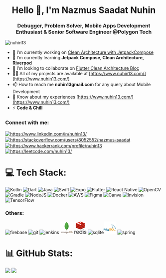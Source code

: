<h1 align="center">Hello 👋, I'm Nazmus Saadat Nuhin</h1>
<h3 align="center">Debugger, Problem Solver, Mobile Apps Development Enthusiast & Senior Software Engineer @Polygon Tech</h3>

<p align="left"> <img src="https://komarev.com/ghpvc/?username=nuhin13&label=Profile%20views&color=0e75b6&style=flat" alt="nuhin13" /> </p>

- 🔭 I’m currently working on [Clean Architecture with JetpackCompose](https://github.com/nuhin13/Jetpack-Compose-Clean-Architecture)
- 🌱 I’m currently learning **Jetpack Compose, Clean Architecture, Riverpod**
- 👯 I’m looking to collaborate on [Flutter Clean Architecture Bloc](https://github.com/nuhin13/Flutter-Clean-Architecture-Bloc)
- 👨‍💻 All of my projects are available at [https://www.nuhin13.com/](https://www.nuhin13.com/)
- 📫 How to reach me **nuhin13gmail.com** for any query about Mobile Development
- 📄 Know about my experiences [https://www.nuhin13.com/](https://www.nuhin13.com/)
- ⚡  **Code & Chill**

<h3 align="left">Connect with me:</h3>
<p align="left">
<a href="https://linkedin.com/in/https://www.linkedin.com/in/nuhin13/" target="blank"><img align="center" src="https://raw.githubusercontent.com/rahuldkjain/github-profile-readme-generator/master/src/images/icons/Social/linked-in-alt.svg" alt="https://www.linkedin.com/in/nuhin13/" height="30" width="40" /></a>
<a href="https://stackoverflow.com/users/https://stackoverflow.com/users/8052552/nazmus-saadat" target="blank"><img align="center" src="https://raw.githubusercontent.com/rahuldkjain/github-profile-readme-generator/master/src/images/icons/Social/stack-overflow.svg" alt="https://stackoverflow.com/users/8052552/nazmus-saadat" height="30" width="40" /></a>
<a href="https://www.hackerrank.com/https://www.hackerrank.com/profile/nuhin13" target="blank"><img align="center" src="https://raw.githubusercontent.com/rahuldkjain/github-profile-readme-generator/master/src/images/icons/Social/hackerrank.svg" alt="https://www.hackerrank.com/profile/nuhin13" height="30" width="40" /></a>
<a href="https://www.leetcode.com/https://leetcode.com/nuhin13/" target="blank"><img align="center" src="https://raw.githubusercontent.com/rahuldkjain/github-profile-readme-generator/master/src/images/icons/Social/leet-code.svg" alt="https://leetcode.com/nuhin13/" height="30" width="40" /></a>
</p>

# 💻 Tech Stack:
![Kotlin](https://img.shields.io/badge/kotlin-%237F52FF.svg?style=for-the-badge&logo=kotlin&logoColor=white) ![Dart](https://img.shields.io/badge/dart-%230175C2.svg?style=for-the-badge&logo=dart&logoColor=white) ![Java](https://img.shields.io/badge/java-%23ED8B00.svg?style=for-the-badge&logo=openjdk&logoColor=white) ![Swift](https://img.shields.io/badge/swift-F54A2A?style=for-the-badge&logo=swift&logoColor=white) ![Expo](https://img.shields.io/badge/expo-1C1E24?style=for-the-badge&logo=expo&logoColor=#D04A37) ![Flutter](https://img.shields.io/badge/Flutter-%2302569B.svg?style=for-the-badge&logo=Flutter&logoColor=white) ![React Native](https://img.shields.io/badge/react_native-%2320232a.svg?style=for-the-badge&logo=react&logoColor=%2361DAFB) ![OpenCV](https://img.shields.io/badge/opencv-%23white.svg?style=for-the-badge&logo=opencv&logoColor=white) ![Gradle](https://img.shields.io/badge/Gradle-02303A.svg?style=for-the-badge&logo=Gradle&logoColor=white) ![NodeJS](https://img.shields.io/badge/node.js-6DA55F?style=for-the-badge&logo=node.js&logoColor=white) ![Docker](https://img.shields.io/badge/docker-%230db7ed.svg?style=for-the-badge&logo=docker&logoColor=white) ![AWS](https://img.shields.io/badge/AWS-%23FF9900.svg?style=for-the-badge&logo=amazon-aws&logoColor=white) ![Figma](https://img.shields.io/badge/figma-%23F24E1E.svg?style=for-the-badge&logo=figma&logoColor=white) ![Canva](https://img.shields.io/badge/Canva-%2300C4CC.svg?style=for-the-badge&logo=Canva&logoColor=white) ![Invision](https://img.shields.io/badge/invision-FF3366?style=for-the-badge&logo=invision&logoColor=white) ![TensorFlow](https://img.shields.io/badge/TensorFlow-%23FF6F00.svg?style=for-the-badge&logo=TensorFlow&logoColor=white)

<h3 align="left">Others:</h3>
<p align="left">
<img src="https://www.vectorlogo.zone/logos/firebase/firebase-icon.svg" alt="firebase" width="40" height="40"/> <img src="https://www.vectorlogo.zone/logos/git-scm/git-scm-icon.svg" alt="git" width="40" height="40"/> <img src="https://www.vectorlogo.zone/logos/jenkins/jenkins-icon.svg" alt="jenkins" width="40" height="40"/> <img src="https://raw.githubusercontent.com/devicons/devicon/master/icons/mongodb/mongodb-original-wordmark.svg" alt="mongodb" width="40" height="40"/> <img src="https://raw.githubusercontent.com/devicons/devicon/master/icons/redis/redis-original-wordmark.svg" alt="redis" width="40" height="40"/> <img src="https://www.vectorlogo.zone/logos/sqlite/sqlite-icon.svg" alt="sqlite" width="40" height="40"/><img src="https://raw.githubusercontent.com/devicons/devicon/master/icons/mysql/mysql-original-wordmark.svg" alt="mysql" width="40" height="40"/> </a> <img src="https://www.vectorlogo.zone/logos/springio/springio-icon.svg" alt="spring" width="40" height="40"/> </a>

# 📊 GitHub Stats:
![](https://github-readme-stats.vercel.app/api?username=nuhin13&theme=dark&hide_border=false&include_all_commits=false&count_private=false&layout=compact) 
![](https://github-readme-streak-stats.herokuapp.com/?user=nuhin13&theme=dark&hide_border=false&layout=compact)
